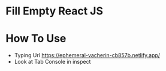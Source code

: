 # Fill Empty React JS

# How To Use
- Typing Url https://ephemeral-vacherin-cb857b.netlify.app/
- Look at Tab Console in inspect